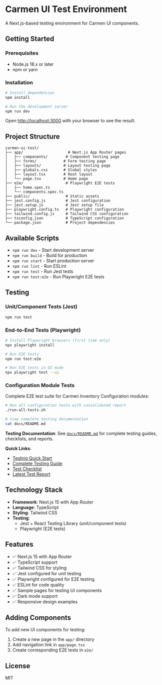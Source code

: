 # Carmen UI Test Environment

A Next.js-based testing environment for Carmen UI components.

## Getting Started

### Prerequisites

- Node.js 18.x or later
- npm or yarn

### Installation

```bash
# Install dependencies
npm install

# Run the development server
npm run dev
```

Open [http://localhost:3000](http://localhost:3000) with your browser to see the result.

## Project Structure

```
carmen-ui-test/
├── app/                    # Next.js App Router pages
│   ├── components/        # Component testing page
│   ├── forms/            # Form testing page
│   ├── layouts/          # Layout testing page
│   ├── globals.css       # Global styles
│   ├── layout.tsx        # Root layout
│   └── page.tsx          # Home page
├── e2e/                   # Playwright E2E tests
│   ├── home.spec.ts
│   └── components.spec.ts
├── public/                # Static assets
├── jest.config.js         # Jest configuration
├── jest.setup.js          # Jest setup file
├── playwright.config.ts   # Playwright configuration
├── tailwind.config.js     # Tailwind CSS configuration
├── tsconfig.json          # TypeScript configuration
└── package.json           # Project dependencies
```

## Available Scripts

- `npm run dev` - Start development server
- `npm run build` - Build for production
- `npm run start` - Start production server
- `npm run lint` - Run ESLint
- `npm run test` - Run Jest tests
- `npm run test:e2e` - Run Playwright E2E tests

## Testing

### Unit/Component Tests (Jest)

```bash
npm run test
```

### End-to-End Tests (Playwright)

```bash
# Install Playwright browsers (first time only)
npx playwright install

# Run E2E tests
npm run test:e2e

# Run E2E tests in UI mode
npx playwright test --ui
```

### Configuration Module Tests

Complete E2E test suite for Carmen Inventory Configuration modules:

```bash
# Run all configuration tests with consolidated report
./run-all-tests.sh

# View complete testing documentation
cat docs/README.md
```

**Testing Documentation**: See [`docs/README.md`](docs/README.md) for complete testing guides, checklists, and reports.

**Quick Links**:
- [Testing Quick Start](docs/TESTING-README.md)
- [Complete Testing Guide](docs/NAVIGATION-TESTING-README.md)
- [Test Checklist](docs/TEST-CHECKLIST.md)
- [Latest Test Report](docs/consolidated-test-report.md)

## Technology Stack

- **Framework**: Next.js 15 with App Router
- **Language**: TypeScript
- **Styling**: Tailwind CSS
- **Testing**:
  - Jest + React Testing Library (unit/component tests)
  - Playwright (E2E tests)

## Features

- ✅ Next.js 15 with App Router
- ✅ TypeScript support
- ✅ Tailwind CSS for styling
- ✅ Jest configured for unit testing
- ✅ Playwright configured for E2E testing
- ✅ ESLint for code quality
- ✅ Sample pages for testing UI components
- ✅ Dark mode support
- ✅ Responsive design examples

## Adding Components

To add new UI components for testing:

1. Create a new page in the `app/` directory
2. Add navigation link in `app/page.tsx`
3. Create corresponding E2E tests in `e2e/`

## License

MIT
